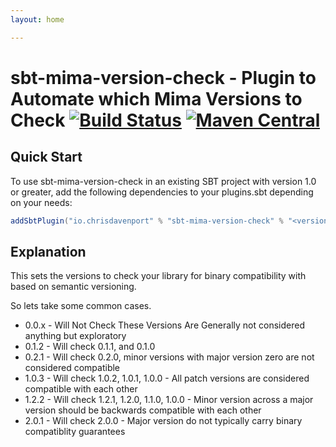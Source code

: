 ```yaml
---
layout: home

---
```


# sbt-mima-version-check - Plugin to Automate which Mima Versions to Check [![Build Status](https://travis-ci.com/ChristopherDavenport/sbt-mima-version-check.svg?branch=master)](https://travis-ci.com/ChristopherDavenport/sbt-mima-version-check) [![Maven Central](https://maven-badges.herokuapp.com/maven-central/io.chrisdavenport/sbt-mima-version-check_2.12/badge.svg)](https://maven-badges.herokuapp.com/maven-central/io.chrisdavenport/sbt-mima-version-check_2.12)

## Quick Start

To use sbt-mima-version-check in an existing SBT project with version 1.0 or greater, add the following dependencies to your plugins.sbt depending on your needs:

```scala
addSbtPlugin("io.chrisdavenport" % "sbt-mima-version-check" % "<version>")
```

## Explanation

This sets the versions to check your library for binary compatibility with based on semantic versioning.

So lets take some common cases.

* 0.0.x - Will Not Check These Versions Are Generally not considered anything but exploratory
* 0.1.2 - Will check 0.1.1, and 0.1.0
* 0.2.1 - Will check 0.2.0, minor versions with major version zero are not considered compatible
* 1.0.3 - Will check 1.0.2, 1.0.1, 1.0.0 - All patch versions are considered compatible with each other
* 1.2.2 - Will check 1.2.1, 1.2.0, 1.1.0, 1.0.0 - Minor version across a major version should be backwards compatible with each other
* 2.0.1 - Will check 2.0.0 - Major version do not typically carry binary compatiblity guarantees
